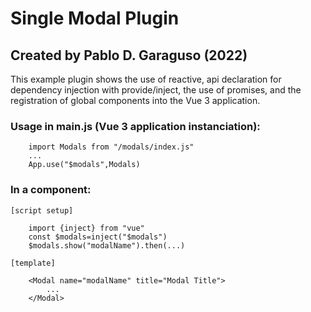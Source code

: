 # Single Modal Plugin

## Created by Pablo D. Garaguso (2022)

This example plugin shows the use of reactive, api declaration for dependency
injection with provide/inject, the use of promises, and the registration of 
global components into the Vue 3 application.

### Usage in main.js (Vue 3 application instanciation):

```
    import Modals from "/modals/index.js"
    ...
    App.use("$modals",Modals)
```

### In a component:

```
[script setup]

    import {inject} from "vue"
    const $modals=inject("$modals")
    $modals.show("modalName").then(...)

[template]

    <Modal name="modalName" title="Modal Title">
        ...
    </Modal>
```